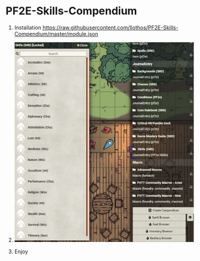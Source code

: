 # PF2E-Skills-Compendium

1. Installation https://raw.githubusercontent.com/llothos/PF2E-Skills-Compendium/master/module.json
2. ![compendium](compendium.JPG)

3. Enjoy


